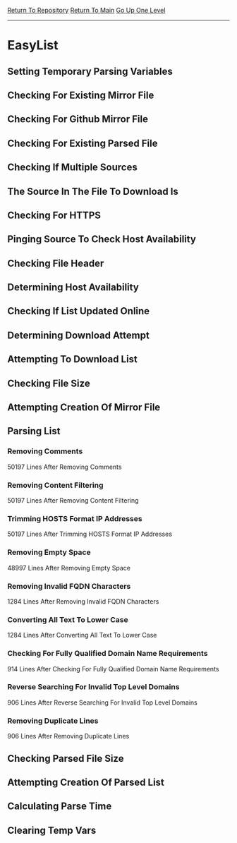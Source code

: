 [Return To Repository](https://github.com/deathbybandaid/piholeparser/)
[Return To Main](https://github.com/deathbybandaid/piholeparser/blob/master/RecentRunLogs/Mainlog.md)
[Go Up One Level](https://github.com/deathbybandaid/piholeparser/blob/master/RecentRunLogs/TopLevelScripts/30-Processing-External-Blacklists.md)
____________________________________
# EasyList
## Setting Temporary Parsing Variables
## Checking For Existing Mirror File
## Checking For Github Mirror File
## Checking For Existing Parsed File
## Checking If Multiple Sources
## The Source In The File To Download Is
## Checking For HTTPS
## Pinging Source To Check Host Availability
## Checking File Header
## Determining Host Availability
## Checking If List Updated Online
## Determining Download Attempt
## Attempting To Download List
## Checking File Size
## Attempting Creation Of Mirror File
## Parsing List
### Removing Comments
50197 Lines After Removing Comments
### Removing Content Filtering
50197 Lines After Removing Content Filtering
### Trimming HOSTS Format IP Addresses
50197 Lines After Trimming HOSTS Format IP Addresses
### Removing Empty Space
48997 Lines After Removing Empty Space
### Removing Invalid FQDN Characters
1284 Lines After Removing Invalid FQDN Characters
### Converting All Text To Lower Case
1284 Lines After Converting All Text To Lower Case
### Checking For Fully Qualified Domain Name Requirements
914 Lines After Checking For Fully Qualified Domain Name Requirements
### Reverse Searching For Invalid Top Level Domains
906 Lines After Reverse Searching For Invalid Top Level Domains
### Removing Duplicate Lines
906 Lines After Removing Duplicate Lines
## Checking Parsed File Size
## Attempting Creation Of Parsed List
## Calculating Parse Time
## Clearing Temp Vars
